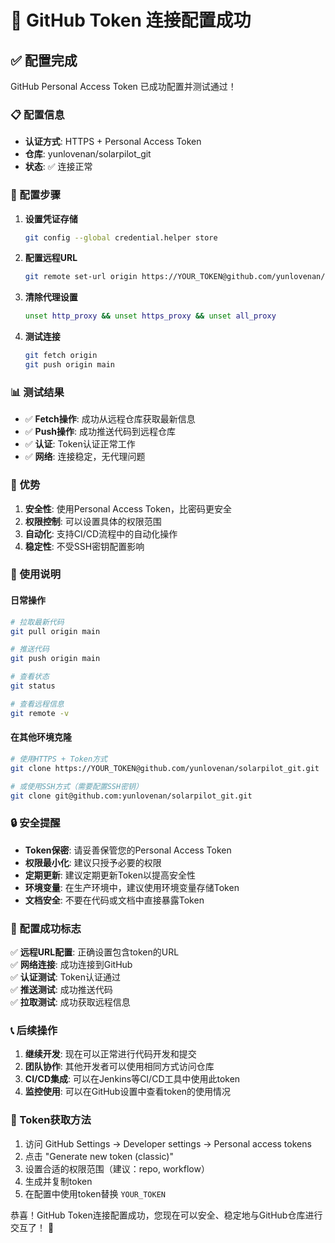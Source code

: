 # 🔐 GitHub Token 连接配置成功

## ✅ 配置完成

GitHub Personal Access Token 已成功配置并测试通过！

### 📋 配置信息
- **认证方式**: HTTPS + Personal Access Token
- **仓库**: yunlovenan/solarpilot_git
- **状态**: ✅ 连接正常

### 🔧 配置步骤

1. **设置凭证存储**
   ```bash
   git config --global credential.helper store
   ```

2. **配置远程URL**
   ```bash
   git remote set-url origin https://YOUR_TOKEN@github.com/yunlovenan/solarpilot_git.git
   ```

3. **清除代理设置**
   ```bash
   unset http_proxy && unset https_proxy && unset all_proxy
   ```

4. **测试连接**
   ```bash
   git fetch origin
   git push origin main
   ```

### 📊 测试结果
- ✅ **Fetch操作**: 成功从远程仓库获取最新信息
- ✅ **Push操作**: 成功推送代码到远程仓库
- ✅ **认证**: Token认证正常工作
- ✅ **网络**: 连接稳定，无代理问题

### 🎯 优势
1. **安全性**: 使用Personal Access Token，比密码更安全
2. **权限控制**: 可以设置具体的权限范围
3. **自动化**: 支持CI/CD流程中的自动化操作
4. **稳定性**: 不受SSH密钥配置影响

### 📝 使用说明

#### 日常操作
```bash
# 拉取最新代码
git pull origin main

# 推送代码
git push origin main

# 查看状态
git status

# 查看远程信息
git remote -v
```

#### 在其他环境克隆
```bash
# 使用HTTPS + Token方式
git clone https://YOUR_TOKEN@github.com/yunlovenan/solarpilot_git.git

# 或使用SSH方式（需要配置SSH密钥）
git clone git@github.com:yunlovenan/solarpilot_git.git
```

### 🔒 安全提醒
- **Token保密**: 请妥善保管您的Personal Access Token
- **权限最小化**: 建议只授予必要的权限
- **定期更新**: 建议定期更新Token以提高安全性
- **环境变量**: 在生产环境中，建议使用环境变量存储Token
- **文档安全**: 不要在代码或文档中直接暴露Token

### 🎉 配置成功标志
✅ **远程URL配置**: 正确设置包含token的URL  
✅ **网络连接**: 成功连接到GitHub  
✅ **认证测试**: Token认证通过  
✅ **推送测试**: 成功推送代码  
✅ **拉取测试**: 成功获取远程信息  

### 📞 后续操作
1. **继续开发**: 现在可以正常进行代码开发和提交
2. **团队协作**: 其他开发者可以使用相同方式访问仓库
3. **CI/CD集成**: 可以在Jenkins等CI/CD工具中使用此token
4. **监控使用**: 可以在GitHub设置中查看token的使用情况

### 🔐 Token获取方法
1. 访问 GitHub Settings → Developer settings → Personal access tokens
2. 点击 "Generate new token (classic)"
3. 设置合适的权限范围（建议：repo, workflow）
4. 生成并复制token
5. 在配置中使用token替换 `YOUR_TOKEN`

恭喜！GitHub Token连接配置成功，您现在可以安全、稳定地与GitHub仓库进行交互了！ 🚀
